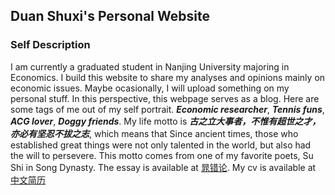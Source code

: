 ## Duan Shuxi's Personal Website

### Self Description
I am currently a graduated student in Nanjing University majoring in Economics. I build this website to share my analyses and opinions mainly on economic issues. Maybe ocasionally, I will upload something on my personal stuff. In this perspective, this webpage serves as a blog. Here are some tags of me out of my self portrait. ***Economic researcher***, ***Tennis funs***, ***ACG lover***, ***Doggy friends***. My life motto is ***古之立大事者，不惟有超世之才，亦必有坚忍不拔之志***, which means that Since ancient times, those who established great things were not only talented in the world, but also had the will to persevere. This motto comes from one of my favorite poets, Su Shi in Song Dynasty. The essay is available at [晁错论](https://baike.baidu.hk/item/%E6%99%81%E9%8C%AF%E8%AB%96/10172496).
My cv is available at [中文简历]()
